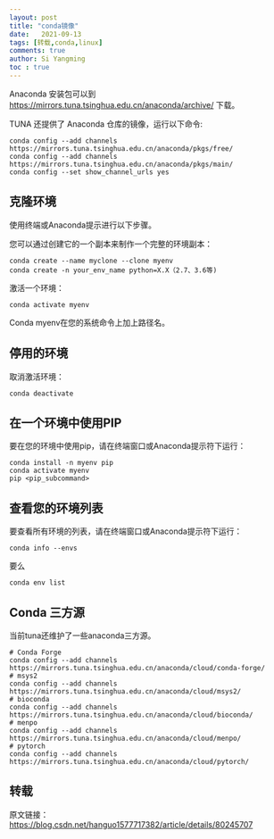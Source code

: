 ```yaml
---
layout: post
title: "conda镜像"
date:   2021-09-13
tags: [转载,conda,linux]
comments: true
author: Si Yangming
toc : true
---
```


Anaconda 安装包可以到 https://mirrors.tuna.tsinghua.edu.cn/anaconda/archive/ 下载。

TUNA 还提供了 Anaconda 仓库的镜像，运行以下命令:

```shell
conda config --add channels https://mirrors.tuna.tsinghua.edu.cn/anaconda/pkgs/free/
conda config --add channels https://mirrors.tuna.tsinghua.edu.cn/anaconda/pkgs/main/
conda config --set show_channel_urls yes
```

## 克隆环境

使用终端或Anaconda提示进行以下步骤。

您可以通过创建它的一个副本来制作一个完整的环境副本：

```shell
conda create --name myclone --clone myenv
conda create -n your_env_name python=X.X（2.7、3.6等)
```

激活一个环境：

```shell
conda activate myenv
```

Conda myenv在您的系统命令上加上路径名。

## 停用的环境

取消激活环境：

```shell
conda deactivate
```

## 在一个环境中使用PIP 

要在您的环境中使用pip，请在终端窗口或Anaconda提示符下运行：

```shell
conda install -n myenv pip
conda activate myenv
pip <pip_subcommand>
```

## 查看您的环境列表

要查看所有环境的列表，请在终端窗口或Anaconda提示符下运行：

```shell
conda info --envs
```

要么

```shell
conda env list
```

## Conda 三方源

当前tuna还维护了一些anaconda三方源。

```shell
# Conda Forge
conda config --add channels https://mirrors.tuna.tsinghua.edu.cn/anaconda/cloud/conda-forge/
# msys2
conda config --add channels https://mirrors.tuna.tsinghua.edu.cn/anaconda/cloud/msys2/
# bioconda
conda config --add channels https://mirrors.tuna.tsinghua.edu.cn/anaconda/cloud/bioconda/
# menpo
conda config --add channels https://mirrors.tuna.tsinghua.edu.cn/anaconda/cloud/menpo/
# pytorch
conda config --add channels https://mirrors.tuna.tsinghua.edu.cn/anaconda/cloud/pytorch/
```

## 转载

原文链接：https://blog.csdn.net/hanguo1577717382/article/details/80245707